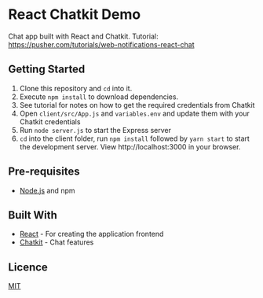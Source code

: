 # React Chatkit Demo

Chat app built with React and Chatkit. Tutorial: https://pusher.com/tutorials/web-notifications-react-chat

## Getting Started

1. Clone this repository and `cd` into it.
2. Execute `npm install` to download dependencies.
3. See tutorial for notes on how to get the required credentials from Chatkit
4. Open `client/src/App.js` and `variables.env` and update them with your Chatkit credentials
5. Run `node server.js` to start the Express server
6. `cd` into the client folder, run `npm install` followed by `yarn start` to start the development server. View http://localhost:3000 in your browser.

## Pre-requisites

- [Node.js](https://nodejs.org/en) and npm

## Built With

- [React](https://reactjs.org/) - For creating the application frontend
- [Chatkit](https://pusher.com/chatkit) - Chat features


## Licence

[MIT](https://opensource.org/licenses/MIT)

